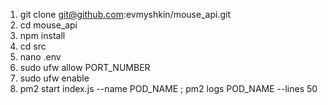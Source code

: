 1. git clone git@github.com:evmyshkin/mouse_api.git
2. cd mouse_api
3. npm install
4. cd src
5. nano .env
7. sudo ufw allow PORT_NUMBER
8. sudo ufw enable
9. pm2 start index.js --name POD_NAME ; pm2 logs POD_NAME --lines 50
